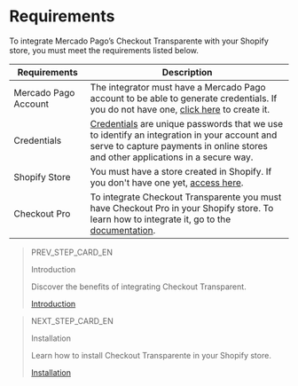 # Requirements

To integrate Mercado Pago’s Checkout Transparente with your Shopify store, you must meet the requirements listed below.

| Requirements | Description |
|---|---|
| Mercado Pago Account | The integrator must have a Mercado Pago account to be able to generate credentials. If you do not have one, [click here](https://www.mercadopago[FAKER][URL][DOMAIN]/hub/registration/landing) to create it. |
| Credentials	 | [Credentials](/developers/en/docs/shopify/additional-content/credentials) are unique passwords that we use to identify an integration in your account and serve to capture payments in online stores and other applications in a secure way. |
| Shopify Store | You must have a store created in Shopify. If you don't have one yet, [access here](https://www.shopify.com). |
| Checkout Pro | To integrate Checkout Transparente you must have Checkout Pro in your Shopify store. To learn how to integrate it, go to the [documentation](/developers/en/docs/shopify/introduction). |

> PREV_STEP_CARD_EN
>
> Introduction
>
> Discover the benefits of integrating Checkout Transparent.
>
> [Introduction](/developers/en/docs/shopify/checkout-transparente/introduction)

> NEXT_STEP_CARD_EN
>
> Installation
>
> Learn how to install Checkout Transparente in your Shopify store.
>
> [Installation](/developers/en/docs/shopify/checkout-transparente/installation)